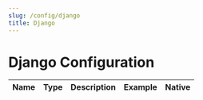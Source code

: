 ```yaml
---
slug: /config/django
title: Django
---
```


# Django Configuration

|Name|Type|Description|Example|Native|
|-|-|-|-|-|